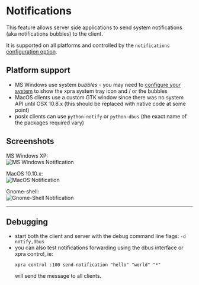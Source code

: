 # Notifications

This feature allows server side applications to send system notifications (aka notifications bubbles) to the client.

It is supported on all platforms and controlled by the `notifications` [configuration option](../Usage/Configuration.md).

## Platform support
* MS Windows use system _bubbles_ - you may need to [configure your system](http://www.howtogeek.com/75510/beginner-how-to-customize-and-tweak-your-system-tray-icons-in-windows-7/) to show the xpra system tray icon and / or the bubbles
* MacOS clients use a custom GTK window since there was no system API until OSX 10.8.x (this should be replaced with native code at some point)
* posix clients can use `python-notify` or `python-dbus` (the exact name of the packages required vary)

## Screenshots
MS Windows XP: \
![MS Windows Notification](../images/screenshots/win32-notification.png)

MacOS 10.10.x: \
![MacOS Notification](../images/screenshots/osx-notification.png)

Gnome-shell: \
![Gnome-Shell Notification](../images/screenshots/gnome-shell-notification.png)

***

## Debugging
* start both the client and server with the debug command line flags: `-d notify,dbus`
* you can also test notifications forwarding using the dbus interface or xpra control, ie:
  ```shell
  xpra control :100 send-notification "hello" "world" "*"
  ```
  will send the message to all clients.
